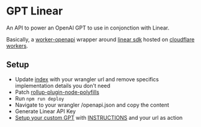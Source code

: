 # GPT Linear

An API to power an OpenAI GPT to use in conjonction with Linear.

Basically, a [worker-openapi](https://github.com/cloudflare/itty-router-openapi) wrapper around [linear sdk](https://developers.linear.app/docs/sdk/getting-started) hosted on [cloudflare workers](https://developers.cloudflare.com/workers/).

## Setup

- Update [index](./index.js) with your wrangler url and remove specifics implementation details you don't need
- Patch [rollup-plugin-node-polyfills](node_modules/rollup-plugin-node-polyfills/polyfills/http-lib/capability.js)
- Run `npm run deploy`
- Navigate to your wrangler /openapi.json and copy the content
- Generate Linear API Key
- [Setup your custom GPT](https://chat.openai.com/gpts/editor/) with [INSTRUCTIONS](./INSTRUCTIONS.md) and your url as action
